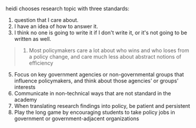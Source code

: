 
heidi chooses research topic with three standards:

1. question that I care about.
2. I have an idea of how to answer it. 
3. I think no one is going to write it if I don't write it, or it's not going to be written as well.


> 1. Most policymakers care a lot about who wins and who loses from a policy change, and care much less about abstract notions of efficiency
5. Focus on key government agencies or non-governmental groups that influence policymakers, and think about those agencies’ or groups’ interests
6. Communicate in non-technical ways that are not standard in the academy
7. When translating research findings into policy, be patient and persistent
8. Play the long game by encouraging students to take policy jobs in government or government-adjacent organizations